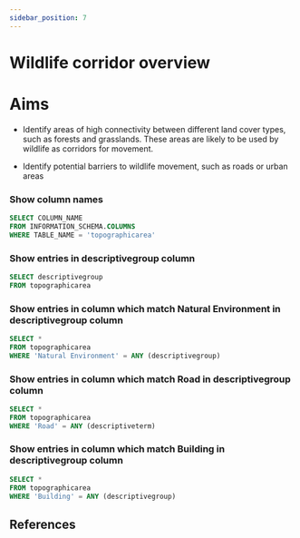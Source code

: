 ```yaml
---
sidebar_position: 7
---
```

# Wildlife corridor overview

# Aims
- Identify areas of high connectivity between different land cover types, such as forests and grasslands. These areas are likely to be used by wildlife as corridors for movement.

- Identify potential barriers to wildlife movement, such as roads or urban areas



### Show column names
``` sql
SELECT COLUMN_NAME
FROM INFORMATION_SCHEMA.COLUMNS
WHERE TABLE_NAME = 'topographicarea'
```

### Show entries in descriptivegroup column
``` sql
SELECT descriptivegroup
FROM topographicarea
```

### Show entries in column which match Natural Environment in descriptivegroup column
``` sql
SELECT *
FROM topographicarea
WHERE 'Natural Environment' = ANY (descriptivegroup)
```

### Show entries in column which match Road in descriptivegroup column
``` sql
SELECT *
FROM topographicarea
WHERE 'Road' = ANY (descriptiveterm)
```

### Show entries in column which match Building in descriptivegroup column

``` sql
SELECT *
FROM topographicarea
WHERE 'Building' = ANY (descriptivegroup)
```




## References